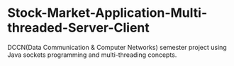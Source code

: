 # Stock-Market-Application-Multi-threaded-Server-Client
DCCN(Data Communication &amp; Computer Networks) semester project using Java sockets programming and multi-threading concepts.
